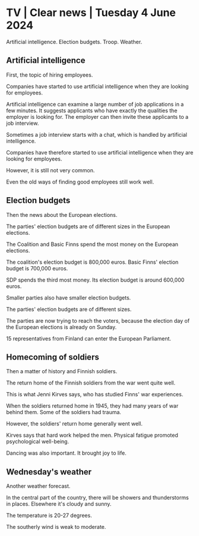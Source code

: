 # TV \| Clear news \| Tuesday 4 June 2024

Artificial intelligence. Election budgets. Troop. Weather.

## Artificial intelligence

First, the topic of hiring employees.

Companies have started to use artificial intelligence when they are looking for employees.

Artificial intelligence can examine a large number of job applications in a few minutes. It suggests applicants who have exactly the qualities the employer is looking for. The employer can then invite these applicants to a job interview.

Sometimes a job interview starts with a chat, which is handled by artificial intelligence.

Companies have therefore started to use artificial intelligence when they are looking for employees.

However, it is still not very common.

Even the old ways of finding good employees still work well.

## Election budgets

Then the news about the European elections.

The parties' election budgets are of different sizes in the European elections.

The Coalition and Basic Finns spend the most money on the European elections.

The coalition's election budget is 800,000 euros. Basic Finns' election budget is 700,000 euros.

SDP spends the third most money. Its election budget is around 600,000 euros.

Smaller parties also have smaller election budgets.

The parties' election budgets are of different sizes.

The parties are now trying to reach the voters, because the election day of the European elections is already on Sunday.

15 representatives from Finland can enter the European Parliament.

## Homecoming of soldiers

Then a matter of history and Finnish soldiers.

The return home of the Finnish soldiers from the war went quite well.

This is what Jenni Kirves says, who has studied Finns' war experiences.

When the soldiers returned home in 1945, they had many years of war behind them. Some of the soldiers had trauma.

However, the soldiers' return home generally went well.

Kirves says that hard work helped the men. Physical fatigue promoted psychological well-being.

Dancing was also important. It brought joy to life.

## Wednesday's weather

Another weather forecast.

In the central part of the country, there will be showers and thunderstorms in places. Elsewhere it's cloudy and sunny.

The temperature is 20-27 degrees.

The southerly wind is weak to moderate.

